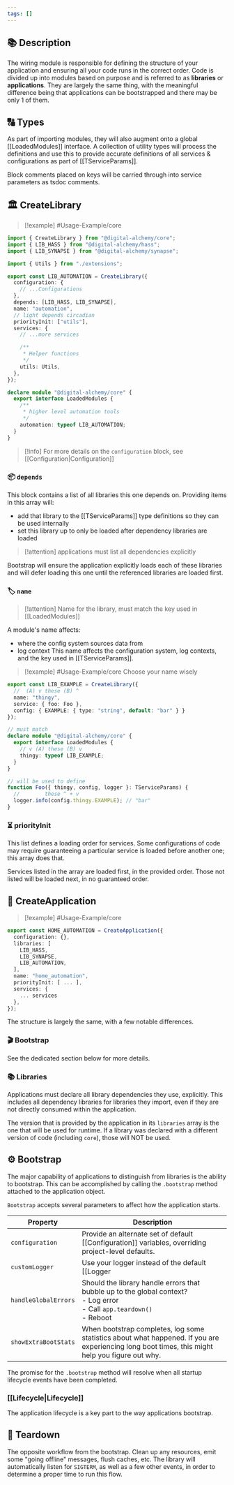 ```yaml
---
tags: []
---
```

## 📚 Description

The wiring module is responsible for defining the structure of your application and ensuring all your code runs in the correct order. Code is divided up into modules based on purpose and is referred to as **libraries** or **applications**. They are largely the same thing, with the meaningful difference being that applications can be bootstrapped and there may be only 1 of them.

## 🔠 Types

As part of importing modules, they will also augment onto a global [[LoadedModules]] interface. A collection of utility types will process the definitions and use this to provide accurate definitions of all services & configurations as part of [[TServiceParams]].

Block comments placed on keys will be carried through into service parameters as tsdoc comments.

## 🏛 CreateLibrary

> [!example] #Usage-Example/core 

```typescript
import { CreateLibrary } from "@digital-alchemy/core";
import { LIB_HASS } from "@digital-alchemy/hass";
import { LIB_SYNAPSE } from "@digital-alchemy/synapse";

import { Utils } from "./extensions";

export const LIB_AUTOMATION = CreateLibrary({
  configuration: {
    // ...Configurations
  },
  depends: [LIB_HASS, LIB_SYNAPSE],
  name: "automation",
  // light depends circadian
  priorityInit: ["utils"],
  services: {
    // ...more services

    /**
     * Helper functions
     */
    utils: Utils,
  },
});

declare module "@digital-alchemy/core" {
  export interface LoadedModules {
    /**
     * higher level automation tools
     */
    automation: typeof LIB_AUTOMATION;
  }
}
```

> [!info] 
> For more details on the `configuration` block, see [[Configuration|Configuration]]

### 📦 `depends`


This block contains a list of all libraries this one depends on. Providing items in this array will:
- add that library to the [[TServiceParams]] type definitions so they can be used internally
- set this library up to only be loaded after dependency libraries are loaded

> [!attention] applications must list all dependencies explicitly

Bootstrap will ensure the application explicitly loads each of these libraries and will defer loading this one until the referenced libraries are loaded first.

### 🏷 `name`

> [!attention] Name for the library, must match the key used in [[LoadedModules]]

A module's name affects:
- where the config system sources data from
- log context
This name affects the configuration system, log contexts, and the key used in [[TServiceParams]].

> [!example] #Usage-Example/core
> Choose your name wisely

```typescript
export const LIB_EXAMPLE = CreateLibrary({
  //  (A) v these (B) ^
  name: "thingy",
  service: { foo: Foo },
  config: { EXAMPLE: { type: "string", default: "bar" } }
});

// must match
declare module "@digital-alchemy/core" {
  export interface LoadedModules {
    // v (A) these (B) v
    thingy: typeof LIB_EXAMPLE;
  }
}

// will be used to define
function Foo({ thingy, config, logger }: TServiceParams) {
  //        these ^ + v
  logger.info(config.thingy.EXAMPLE); // "bar"
}
```

### ⏳ priorityInit

This list defines a loading order for services. Some configurations of code may require guaranteeing a particular service is loaded before another one; this array does that.

Services listed in the array are loaded first, in the provided order. Those not listed will be loaded next, in no guaranteed order.

## 🚀 CreateApplication

> [!example] #Usage-Example/core

```typescript
export const HOME_AUTOMATION = CreateApplication({
  configuration: {},
  libraries: [
    LIB_HASS,
    LIB_SYNAPSE,
    LIB_AUTOMATION,
  ],
  name: "home_automation",
  priorityInit: [ ... ],
  services: {
    ... services
  },
});
```

The structure is largely the same, with a few notable differences.

### 🎬 Bootstrap

See the dedicated section below for more details.

### 📚 Libraries

Applications must declare all library dependencies they use, explicitly. This includes all dependency libraries for libraries they import, even if they are not directly consumed within the application.

The version that is provided by the application in its `libraries` array is the one that will be used for runtime. If a library was declared with a different version of code (including `core`), those will NOT be used.

## ⚙️ Bootstrap

The major capability of applications to distinguish from libraries is the ability to bootstrap. This can be accomplished by calling the `.bootstrap` method attached to the application object. 

`Bootstrap` accepts several parameters to affect how the application starts.

| Property                 | Description                                                                                                                                     |
| ------------------------ | ----------------------------------------------------------------------------------------------------------------------------------------------- |
| `configuration`<br>      | Provide an alternate set of default [[Configuration]] variables, overriding project-level defaults.                                             |
| `customLogger`<br>       | Use your logger instead of the default [[Logger|built-in one]].                                                                                |
| `handleGlobalErrors`     | Should the library handle errors that bubble up to the global context? <br> - Log error <br> - Call `app.teardown()` <br> - Reboot              |
| `showExtraBootStats`<br> | When bootstrap completes, log some statistics about what happened. If you are experiencing long boot times, this might help you figure out why. |

The promise for the `.bootstrap` method will resolve when all startup lifecycle events have been completed.

### [[Lifecycle|Lifecycle]]

The application lifecycle is a key part to the way applications bootstrap.

## 🛑 Teardown

The opposite workflow from the bootstrap. Clean up any resources, emit some "going offline" messages, flush caches, etc. The library will automatically listen for `SIGTERM`, as well as a few other events, in order to determine a proper time to run this flow.